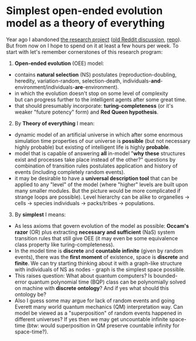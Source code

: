 # Simplest open-ended evolution model as a theory of everything

Year ago I abandoned [the research project](https://www.reddit.com/r/DigitalPhilosophy/comments/9hd81s/on_natural_selection_of_the_laws_of_nature/) ([old Reddit discussion](https://www.reddit.com/r/compsci/comments/97s8dl/on_natural_selection_of_the_laws_of_nature/), [repo](https://github.com/kiwi0fruit/ultimate-question)). But from now on I hope to spend on it at least a few hours per week. To start with let's remember cornerstones of this research program:


1) **Open-ended evolution** (OEE) model:

* contains **natural selection** (NS) postulates (reproduction-doubling, heredity, variation-random, selection-death, individuals-**and**-environment/individuals-**are**-environment).
* in which the evolution doesn't stop on some level of complexity but can progress further to the intelligent agents after some great time.
* that should presumably incorporate: **turing-completeness** (or it's weaker "future potency" form) and **Red Queen hypothesis**.


2) By **Theory of everything** I mean:

* dynamic model of an artificial universe in which after some enormous simulation time properties of our universe is **possible** (but not necessary highly probable) but existing of intelligent life is highly **probable**.
* model that is capable of answering **all** in-model "**why these** structures exist and processes take place instead of the other?" questions by combination of transition rules postulates application and history of events (including completely random events).
* it may be desirable to have a **universal description tool** that can be applied to any "level" of the model (where "higher" levels are built upon many smaller modules. But the picture would be more complicated if strange loops are possible). Level hierarchy can be alike to organelles -> cells -> species individuals -> packs/tribes -> populations.


3) By **simplest** I means:

* As less axioms that govern evolution of the model as possible: **Occam's razor** (OR) plus extracting **necessary and sufficient** (NaS) system transition rules that still give OEE (it may even be some equivalence class property like turing-completeness).
* In the model time is **discrete** and **countable infinite** (given by random events), there was the **first moment** of existence, space is **discrete** and **finite**. We can try starting thinking about it with a graph-like structure with individuals of NS as nodes - graph is the simplest space possible.
* This raises question: What about quantum computers? Is bounded-error quantum polynomial time (BQP) class can be polynomially solved on machine with **discrete ontology**? And if yes what should this ontology be?
* Also I guess some may argue for lack of random events and going Everett many world quantum mechanics (QM) interpretation way. Can model
be viewed as a "superposition" of random events happened in different universes? If yes then we may get uncountable infinite space-time (btw: would superposition in QM preserve countable infinity for space-time?).
